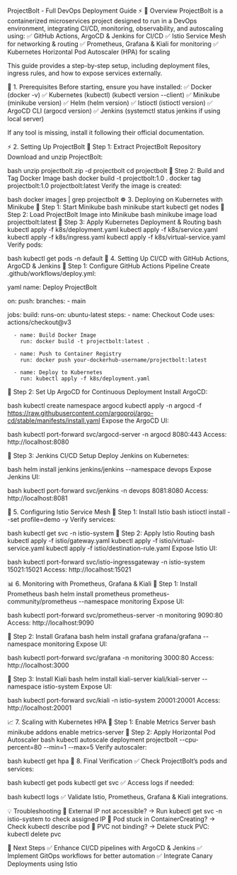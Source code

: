 ProjectBolt - Full DevOps Deployment Guide ⚡
📌 Overview
ProjectBolt is a containerized microservices project designed to run in a DevOps environment, integrating CI/CD, monitoring, observability, and autoscaling using: ✅ GitHub Actions, ArgoCD & Jenkins for CI/CD ✅ Istio Service Mesh for networking & routing ✅ Prometheus, Grafana & Kiali for monitoring ✅ Kubernetes Horizontal Pod Autoscaler (HPA) for scaling

This guide provides a step-by-step setup, including deployment files, ingress rules, and how to expose services externally.

🔹 1. Prerequisites
Before starting, ensure you have installed: ✅ Docker (docker -v) ✅ Kubernetes (kubectl) (kubectl version --client) ✅ Minikube (minikube version) ✅ Helm (helm version) ✅ Istioctl (istioctl version) ✅ ArgoCD CLI (argocd version) ✅ Jenkins (systemctl status jenkins if using local server)

If any tool is missing, install it following their official documentation.

⚡ 2. Setting Up ProjectBolt
🔹 Step 1: Extract ProjectBolt Repository
Download and unzip ProjectBolt:

bash
unzip projectbolt.zip -d projectbolt
cd projectbolt
🔹 Step 2: Build and Tag Docker Image
bash
docker build -t projectbolt:1.0 .
docker tag projectbolt:1.0 projectbolt:latest
Verify the image is created:

bash
docker images | grep projectbolt
☸️ 3. Deploying on Kubernetes with Minikube
🔹 Step 1: Start Minikube
bash
minikube start
kubectl get nodes
🔹 Step 2: Load ProjectBolt Image into Minikube
bash
minikube image load projectbolt:latest
🔹 Step 3: Apply Kubernetes Deployment & Routing
bash
kubectl apply -f k8s/deployment.yaml
kubectl apply -f k8s/service.yaml
kubectl apply -f k8s/ingress.yaml
kubectl apply -f k8s/virtual-service.yaml
Verify pods:

bash
kubectl get pods -n default
🔹 4. Setting Up CI/CD with GitHub Actions, ArgoCD & Jenkins
🔹 Step 1: Configure GitHub Actions Pipeline
Create .github/workflows/deploy.yml:

yaml
name: Deploy ProjectBolt

on:
  push:
    branches:
      - main

jobs:
  build:
    runs-on: ubuntu-latest
    steps:
      - name: Checkout Code
        uses: actions/checkout@v3

      - name: Build Docker Image
        run: docker build -t projectbolt:latest .

      - name: Push to Container Registry
        run: docker push your-dockerhub-username/projectbolt:latest

      - name: Deploy to Kubernetes
        run: kubectl apply -f k8s/deployment.yaml
🔹 Step 2: Set Up ArgoCD for Continuous Deployment
Install ArgoCD:

bash
kubectl create namespace argocd
kubectl apply -n argocd -f https://raw.githubusercontent.com/argoproj/argo-cd/stable/manifests/install.yaml
Expose the ArgoCD UI:

bash
kubectl port-forward svc/argocd-server -n argocd 8080:443
Access: http://localhost:8080

🔹 Step 3: Jenkins CI/CD Setup
Deploy Jenkins on Kubernetes:

bash
helm install jenkins jenkins/jenkins --namespace devops
Expose Jenkins UI:

bash
kubectl port-forward svc/jenkins -n devops 8081:8080
Access: http://localhost:8081

🔹 5. Configuring Istio Service Mesh
🔹 Step 1: Install Istio
bash
istioctl install --set profile=demo -y
Verify services:

bash
kubectl get svc -n istio-system
🔹 Step 2: Apply Istio Routing
bash
kubectl apply -f istio/gateway.yaml
kubectl apply -f istio/virtual-service.yaml
kubectl apply -f istio/destination-rule.yaml
Expose Istio UI:

bash
kubectl port-forward svc/istio-ingressgateway -n istio-system 15021:15021
Access: http://localhost:15021

📊 6. Monitoring with Prometheus, Grafana & Kiali
🔹 Step 1: Install Prometheus
bash
helm install prometheus prometheus-community/prometheus --namespace monitoring
Expose UI:

bash
kubectl port-forward svc/prometheus-server -n monitoring 9090:80
Access: http://localhost:9090

🔹 Step 2: Install Grafana
bash
helm install grafana grafana/grafana --namespace monitoring
Expose UI:

bash
kubectl port-forward svc/grafana -n monitoring 3000:80
Access: http://localhost:3000

🔹 Step 3: Install Kiali
bash
helm install kiali-server kiali/kiali-server --namespace istio-system
Expose UI:

bash
kubectl port-forward svc/kiali -n istio-system 20001:20001
Access: http://localhost:20001

📈 7. Scaling with Kubernetes HPA
🔹 Step 1: Enable Metrics Server
bash
minikube addons enable metrics-server
🔹 Step 2: Apply Horizontal Pod Autoscaler
bash
kubectl autoscale deployment projectbolt --cpu-percent=80 --min=1 --max=5
Verify autoscaler:

bash
kubectl get hpa
🚀 8. Final Verification
✅ Check ProjectBolt’s pods and services:

bash
kubectl get pods
kubectl get svc
✅ Access logs if needed:

bash
kubectl logs <pod-name>
✅ Validate Istio, Prometheus, Grafana & Kiali integrations.

💡 Troubleshooting
🔹 External IP not accessible? → Run kubectl get svc -n istio-system to check assigned IP 🔹 Pod stuck in ContainerCreating? → Check kubectl describe pod <pod-name> 🔹 PVC not binding? → Delete stuck PVC: kubectl delete pvc <pvc-name>

📌 Next Steps
✅ Enhance CI/CD pipelines with ArgoCD & Jenkins ✅ Implement GitOps workflows for better automation ✅ Integrate Canary Deployments using Istio
